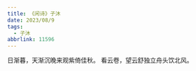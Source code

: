 ```yaml
---
title: 《闲诗》子沐
date: 2023/08/9
tags:
  - 子沐
abbrlink: 11596
---
```


日渐暮，天渐沉晚来观紫倚佳秋。
看云卷，望云舒独立舟头饮北风。
